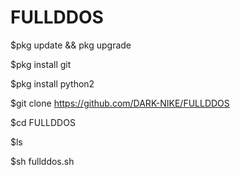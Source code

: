 # FULLDDOS

$pkg update && pkg upgrade

$pkg install git

$pkg install python2

$git clone https://github.com/DARK-NIKE/FULLDDOS

$cd FULLDDOS

$ls

$sh fullddos.sh
